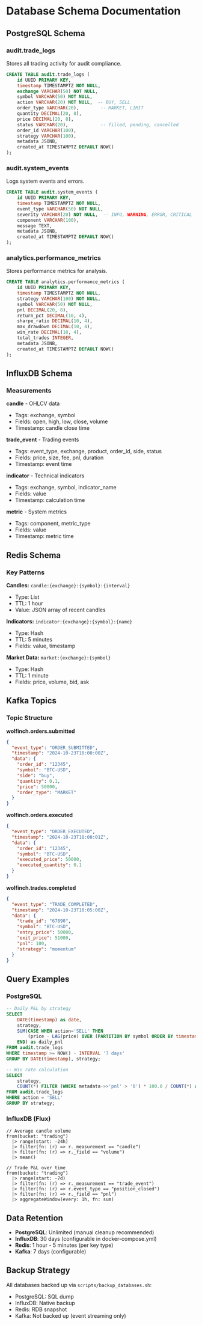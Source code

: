 # Database Schema Documentation

## PostgreSQL Schema

### audit.trade_logs
Stores all trading activity for audit compliance.

```sql
CREATE TABLE audit.trade_logs (
    id UUID PRIMARY KEY,
    timestamp TIMESTAMPTZ NOT NULL,
    exchange VARCHAR(50) NOT NULL,
    symbol VARCHAR(50) NOT NULL,
    action VARCHAR(20) NOT NULL,  -- BUY, SELL
    order_type VARCHAR(20),        -- MARKET, LIMIT
    quantity DECIMAL(20, 8),
    price DECIMAL(20, 8),
    status VARCHAR(20),            -- filled, pending, cancelled
    order_id VARCHAR(100),
    strategy VARCHAR(100),
    metadata JSONB,
    created_at TIMESTAMPTZ DEFAULT NOW()
);
```

### audit.system_events
Logs system events and errors.

```sql
CREATE TABLE audit.system_events (
    id UUID PRIMARY KEY,
    timestamp TIMESTAMPTZ NOT NULL,
    event_type VARCHAR(50) NOT NULL,
    severity VARCHAR(20) NOT NULL,  -- INFO, WARNING, ERROR, CRITICAL
    component VARCHAR(100),
    message TEXT,
    metadata JSONB,
    created_at TIMESTAMPTZ DEFAULT NOW()
);
```

### analytics.performance_metrics
Stores performance metrics for analysis.

```sql
CREATE TABLE analytics.performance_metrics (
    id UUID PRIMARY KEY,
    timestamp TIMESTAMPTZ NOT NULL,
    strategy VARCHAR(100) NOT NULL,
    symbol VARCHAR(50) NOT NULL,
    pnl DECIMAL(20, 8),
    return_pct DECIMAL(10, 4),
    sharpe_ratio DECIMAL(10, 4),
    max_drawdown DECIMAL(10, 4),
    win_rate DECIMAL(10, 4),
    total_trades INTEGER,
    metadata JSONB,
    created_at TIMESTAMPTZ DEFAULT NOW()
);
```

## InfluxDB Schema

### Measurements

**candle** - OHLCV data
- Tags: exchange, symbol
- Fields: open, high, low, close, volume
- Timestamp: candle close time

**trade_event** - Trading events
- Tags: event_type, exchange, product, order_id, side, status
- Fields: price, size, fee, pnl, duration
- Timestamp: event time

**indicator** - Technical indicators
- Tags: exchange, symbol, indicator_name
- Fields: value
- Timestamp: calculation time

**metric** - System metrics
- Tags: component, metric_type
- Fields: value
- Timestamp: metric time

## Redis Schema

### Key Patterns

**Candles:** `candle:{exchange}:{symbol}:{interval}`
- Type: List
- TTL: 1 hour
- Value: JSON array of recent candles

**Indicators:** `indicator:{exchange}:{symbol}:{name}`
- Type: Hash
- TTL: 5 minutes
- Fields: value, timestamp

**Market Data:** `market:{exchange}:{symbol}`
- Type: Hash
- TTL: 1 minute
- Fields: price, volume, bid, ask

## Kafka Topics

### Topic Structure

**wolfinch.orders.submitted**
```json
{
  "event_type": "ORDER_SUBMITTED",
  "timestamp": "2024-10-23T18:00:00Z",
  "data": {
    "order_id": "12345",
    "symbol": "BTC-USD",
    "side": "buy",
    "quantity": 0.1,
    "price": 50000,
    "order_type": "MARKET"
  }
}
```

**wolfinch.orders.executed**
```json
{
  "event_type": "ORDER_EXECUTED",
  "timestamp": "2024-10-23T18:00:01Z",
  "data": {
    "order_id": "12345",
    "symbol": "BTC-USD",
    "executed_price": 50000,
    "executed_quantity": 0.1
  }
}
```

**wolfinch.trades.completed**
```json
{
  "event_type": "TRADE_COMPLETED",
  "timestamp": "2024-10-23T18:05:00Z",
  "data": {
    "trade_id": "67890",
    "symbol": "BTC-USD",
    "entry_price": 50000,
    "exit_price": 51000,
    "pnl": 100,
    "strategy": "momentum"
  }
}
```

## Query Examples

### PostgreSQL

```sql
-- Daily P&L by strategy
SELECT 
    DATE(timestamp) as date,
    strategy,
    SUM(CASE WHEN action='SELL' THEN 
        (price - LAG(price) OVER (PARTITION BY symbol ORDER BY timestamp)) * quantity 
    END) as daily_pnl
FROM audit.trade_logs
WHERE timestamp >= NOW() - INTERVAL '7 days'
GROUP BY DATE(timestamp), strategy;

-- Win rate calculation
SELECT 
    strategy,
    COUNT(*) FILTER (WHERE metadata->>'pnl' > '0') * 100.0 / COUNT(*) as win_rate
FROM audit.trade_logs
WHERE action = 'SELL'
GROUP BY strategy;
```

### InfluxDB (Flux)

```flux
// Average candle volume
from(bucket: "trading")
  |> range(start: -24h)
  |> filter(fn: (r) => r._measurement == "candle")
  |> filter(fn: (r) => r._field == "volume")
  |> mean()

// Trade P&L over time
from(bucket: "trading")
  |> range(start: -7d)
  |> filter(fn: (r) => r._measurement == "trade_event")
  |> filter(fn: (r) => r.event_type == "position_closed")
  |> filter(fn: (r) => r._field == "pnl")
  |> aggregateWindow(every: 1h, fn: sum)
```

## Data Retention

- **PostgreSQL**: Unlimited (manual cleanup recommended)
- **InfluxDB**: 30 days (configurable in docker-compose.yml)
- **Redis**: 1 hour - 5 minutes (per key type)
- **Kafka**: 7 days (configurable)

## Backup Strategy

All databases backed up via `scripts/backup_databases.sh`:
- PostgreSQL: SQL dump
- InfluxDB: Native backup
- Redis: RDB snapshot
- Kafka: Not backed up (event streaming only)
